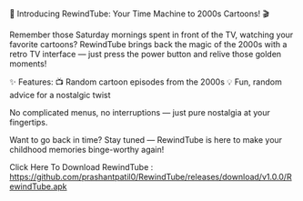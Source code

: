 🚀 Introducing RewindTube: Your Time Machine to 2000s Cartoons! 🎬

Remember those Saturday mornings spent in front of the TV, watching your favorite cartoons? RewindTube brings back the magic of the 2000s with a retro TV interface — just press the power button and relive those golden moments!

✨ Features:
📺 Random cartoon episodes from the 2000s
💡 Fun, random advice for a nostalgic twist

No complicated menus, no interruptions — just pure nostalgia at your fingertips.

Want to go back in time? Stay tuned — RewindTube is here to make your childhood memories binge-worthy again!

Click Here To Download RewindTube : https://github.com/prashantpatil0/RewindTube/releases/download/v1.0.0/RewindTube.apk
